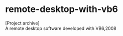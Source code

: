 # remote-desktop-with-vb6
[Project archive]<br />
A remote desktop software developed with VB6,2008<br />


